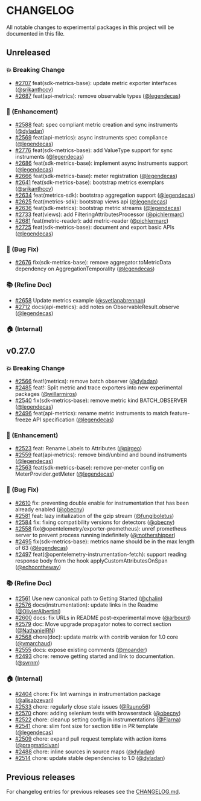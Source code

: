 # CHANGELOG

All notable changes to experimental packages in this project will be documented in this file.

## Unreleased

### :boom: Breaking Change

* [#2707](https://github.com/open-telemetry/opentelemetry-js/pull/2707) feat(sdk-metrics-base): update metric exporter interfaces ([@srikanthccv](https://github.com/srikanthccv))
* [#2687](https://github.com/open-telemetry/opentelemetry-js/pull/2687) feat(api-metrics): remove observable types ([@legendecas](https://github.com/legendecas))

### :rocket: (Enhancement)

* [#2588](https://github.com/open-telemetry/opentelemetry-js/pull/2588) feat: spec compliant metric creation and sync instruments ([@dyladan](https://github.com/dyladan))
* [#2569](https://github.com/open-telemetry/opentelemetry-js/pull/2569) feat(api-metrics): async instruments spec compliance ([@legendecas](https://github.com/legendecas))
* [#2776](https://github.com/open-telemetry/opentelemetry-js/pull/2776) feat(sdk-metrics-base): add ValueType support for sync instruments ([@legendecas](https://github.com/legendecas))
* [#2686](https://github.com/open-telemetry/opentelemetry-js/pull/2686) feat(sdk-metrics-base): implement async instruments support ([@legendecas](https://github.com/legendecas))
* [#2666](https://github.com/open-telemetry/opentelemetry-js/pull/2666) feat(sdk-metrics-base): meter registration ([@legendecas](https://github.com/legendecas))
* [#2641](https://github.com/open-telemetry/opentelemetry-js/pull/2641) feat(sdk-metrics-base): bootstrap metrics exemplars ([@srikanthccv](https://github.com/srikanthccv))
* [#2634](https://github.com/open-telemetry/opentelemetry-js/pull/2634) feat(metrics-sdk): bootstrap aggregation support ([@legendecas](https://github.com/legendecas))
* [#2625](https://github.com/open-telemetry/opentelemetry-js/pull/2625) feat(metrics-sdk): bootstrap views api ([@legendecas](https://github.com/legendecas))
* [#2636](https://github.com/open-telemetry/opentelemetry-js/pull/2636) feat(sdk-metrics): bootstrap metric streams ([@legendecas](https://github.com/legendecas))
* [#2733](https://github.com/open-telemetry/opentelemetry-js/pull/2733) feat(views): add FilteringAttributesProcessor ([@pichlermarc](https://github.com/pichlermarc))
* [#2681](https://github.com/open-telemetry/opentelemetry-js/pull/2681) feat(metric-reader): add metric-reader ([@pichlermarc](https://github.com/pichlermarc))
* [#2725](https://github.com/open-telemetry/opentelemetry-js/pull/2725) feat(sdk-metrics-base): document and export basic APIs ([@legendecas](https://github.com/legendecas))

### :bug: (Bug Fix)

* [#2676](https://github.com/open-telemetry/opentelemetry-js/pull/2676) fix(sdk-metrics-base): remove aggregator.toMetricData dependency on AggregationTemporality ([@legendecas](https://github.com/legendecas))

### :books: (Refine Doc)

* [#2658](https://github.com/open-telemetry/opentelemetry-js/pull/2658) Update metrics example ([@svetlanabrennan](https://github.com/svetlanabrennan))
* [#2712](https://github.com/open-telemetry/opentelemetry-js/pull/2712) docs(api-metrics): add notes on ObservableResult.observe ([@legendecas](https://github.com/legendecas))

### :house: (Internal)

## v0.27.0

### :boom: Breaking Change

* [#2566](https://github.com/open-telemetry/opentelemetry-js/pull/2566) feat!(metrics): remove batch observer ([@dyladan](https://github.com/dyladan))
* [#2485](https://github.com/open-telemetry/opentelemetry-js/pull/2485) feat!: Split metric and trace exporters into new experimental packages ([@willarmiros](https://github.com/willarmiros))
* [#2540](https://github.com/open-telemetry/opentelemetry-js/pull/2540) fix(sdk-metrics-base): remove metric kind BATCH_OBSERVER ([@legendecas](https://github.com/legendecas))
* [#2496](https://github.com/open-telemetry/opentelemetry-js/pull/2496) feat(api-metrics): rename metric instruments to match feature-freeze API specification ([@legendecas](https://github.com/legendecas))

### :rocket: (Enhancement)

* [#2523](https://github.com/open-telemetry/opentelemetry-js/pull/2523) feat: Rename Labels to Attributes ([@pirgeo](https://github.com/pirgeo))
* [#2559](https://github.com/open-telemetry/opentelemetry-js/pull/2559) feat(api-metrics): remove bind/unbind and bound instruments ([@legendecas](https://github.com/legendecas))
* [#2563](https://github.com/open-telemetry/opentelemetry-js/pull/2563) feat(sdk-metrics-base): remove per-meter config on MeterProvider.getMeter ([@legendecas](https://github.com/legendecas))

### :bug: (Bug Fix)

* [#2610](https://github.com/open-telemetry/opentelemetry-js/pull/2610) fix: preventing double enable for instrumentation that has been already enabled ([@obecny](https://github.com/obecny))
* [#2581](https://github.com/open-telemetry/opentelemetry-js/pull/2581) feat: lazy initialization of the gzip stream ([@fungiboletus](https://github.com/fungiboletus))
* [#2584](https://github.com/open-telemetry/opentelemetry-js/pull/2584) fix: fixing compatibility versions for detectors ([@obecny](https://github.com/obecny))
* [#2558](https://github.com/open-telemetry/opentelemetry-js/pull/2558) fix(@opentelemetry/exporter-prometheus): unref prometheus server to prevent process running indefinitely ([@mothershipper](https://github.com/mothershipper))
* [#2495](https://github.com/open-telemetry/opentelemetry-js/pull/2495) fix(sdk-metrics-base): metrics name should be in the max length of 63 ([@legendecas](https://github.com/legendecas))
* [#2497](https://github.com/open-telemetry/opentelemetry-js/pull/2497) feat(@opentelemetry-instrumentation-fetch): support reading response body from the hook applyCustomAttributesOnSpan ([@echoontheway](https://github.com/echoontheway))

### :books: (Refine Doc)

* [#2561](https://github.com/open-telemetry/opentelemetry-js/pull/2561) Use new canonical path to Getting Started ([@chalin](https://github.com/chalin))
* [#2576](https://github.com/open-telemetry/opentelemetry-js/pull/2576) docs(instrumentation): update links in the Readme ([@OlivierAlbertini](https://github.com/OlivierAlbertini))
* [#2600](https://github.com/open-telemetry/opentelemetry-js/pull/2600) docs: fix URLs in README post-experimental move ([@arbourd](https://github.com/arbourd))
* [#2579](https://github.com/open-telemetry/opentelemetry-js/pull/2579) doc: Move upgrade propagator notes to correct section ([@NathanielRN](https://github.com/NathanielRN))
* [#2568](https://github.com/open-telemetry/opentelemetry-js/pull/2568) chore(doc): update matrix with contrib version for 1.0 core ([@vmarchaud](https://github.com/vmarchaud))
* [#2555](https://github.com/open-telemetry/opentelemetry-js/pull/2555) docs: expose existing comments ([@moander](https://github.com/moander))
* [#2493](https://github.com/open-telemetry/opentelemetry-js/pull/2493) chore: remove getting started and link to documentation. ([@svrnm](https://github.com/svrnm))

### :house: (Internal)

* [#2404](https://github.com/open-telemetry/opentelemetry-js/pull/2404) chore: Fix lint warnings in instrumentation package ([@alisabzevari](https://github.com/alisabzevari))
* [#2533](https://github.com/open-telemetry/opentelemetry-js/pull/2533) chore: regularly close stale issues ([@Rauno56](https://github.com/Rauno56))
* [#2570](https://github.com/open-telemetry/opentelemetry-js/pull/2570) chore: adding selenium tests with browserstack ([@obecny](https://github.com/obecny))
* [#2522](https://github.com/open-telemetry/opentelemetry-js/pull/2522) chore: cleanup setting config in instrumentations ([@Flarna](https://github.com/Flarna))
* [#2541](https://github.com/open-telemetry/opentelemetry-js/pull/2541) chore: slim font size for section title in PR template ([@legendecas](https://github.com/legendecas))
* [#2509](https://github.com/open-telemetry/opentelemetry-js/pull/2509) chore: expand pull request template with action items ([@pragmaticivan](https://github.com/pragmaticivan))
* [#2488](https://github.com/open-telemetry/opentelemetry-js/pull/2488) chore: inline sources in source maps ([@dyladan](https://github.com/dyladan))
* [#2514](https://github.com/open-telemetry/opentelemetry-js/pull/2514) chore: update stable dependencies to 1.0 ([@dyladan](https://github.com/dyladan))

## Previous releases

For changelog entries for previous releases see the [CHANGELOG.md](../CHANGELOG.md).
